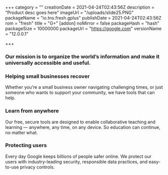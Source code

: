 +++
category = ""
creationDate = 2021-04-24T02:43:56Z
description = "Product desc goes here"
imageUrl = "/uploads/slide25.PNG"
packageName = "io.tns.fresh.gplus"
publishDate = 2021-04-24T02:43:56Z
rom = "fresh"
title = "G+"
[addon]
noMirror = false
packageHash = "hash"
packageSize = 10000000
packageUrl = "https://google.com"
versionName = "12.0.0.1"

+++
### Our mission is to organize the world’s information and make it universally accessible and useful.

### Helping small businesses recover

Whether you’re a small business owner navigating challenging times, or just someone who wants to support your community, we have tools that can help.

### Learn from anywhere

Our free, secure tools are designed to enable collaborative teaching and learning — anywhere, any time, on any device. So education can continue, no matter what.

### Protecting users

Every day Google keeps billions of people safer online. We protect our users with industry-leading security, responsible data practices, and easy-to-use privacy controls.